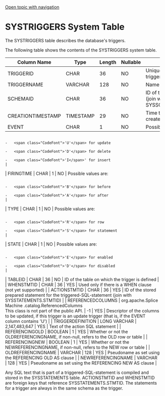 [Open topic with navigation](../../../index.html#Shared/SQLReference/SystemTables/SysTriggers.html)

<a href="" id="SystemTables.SysTriggers"></a>[]()SYSTRIGGERS System Table
=========================================================================

The <span class="CodeFont">SYSTRIGGERS</span> table describes the database's triggers.

The following table shows the contents of the <span class="CodeFont">SYSTRIGGERS</span> system table.

| Column Name        | Type                                               | Length        | Nullable | Contents                                                                                                                                                                              |
|--------------------|----------------------------------------------------|---------------|----------|---------------------------------------------------------------------------------------------------------------------------------------------------------------------------------------|
| TRIGGERID          | CHAR                                               | 36            | NO       | Unique identifier for the trigger                                                                                                                                                     |
| TRIGGERNAME        | VARCHAR                                            | 128           | NO       | Name of the trigger                                                                                                                                                                   |
| SCHEMAID           | CHAR                                               | 36            | NO       | ID of the trigger's schema (join with <span class="CodeFont">SYSSCHEMAS.SCHEMAID</span>)                                                                                              |
| CREATIONTIMESTAMP  | TIMESTAMP                                          | 29            | NO       | Time the trigger was created                                                                                                                                                          |
| EVENT              | CHAR                                               | 1             | NO       | Possible values are:                                                                                                                                                                  
                                                                                                                                                                                                                                                                                             
                                                                                                      -   <span class="CodeFont">'U'</span> for update                                                                                                                                       
                                                                                                      -   <span class="CodeFont">'D'</span> for delete                                                                                                                                       
                                                                                                      -   <span class="CodeFont">'I</span>' for insert                                                                                                                                       |
| FIRINGTIME         | CHAR                                               | 1             | NO       | Possible values are:                                                                                                                                                                  
                                                                                                                                                                                                                                                                                             
                                                                                                      -   <span class="CodeFont">'B'</span> for before                                                                                                                                       
                                                                                                      -   <span class="CodeFont">'A'</span> for after                                                                                                                                        |
| TYPE               | CHAR                                               | 1             | NO       | Possible values are:                                                                                                                                                                  
                                                                                                                                                                                                                                                                                             
                                                                                                      -   <span class="CodeFont">'R'</span> for row                                                                                                                                          
                                                                                                      -   <span class="CodeFont">'S'</span> for statement                                                                                                                                    |
| STATE              | CHAR                                               | 1             | NO       | Possible values are:                                                                                                                                                                  
                                                                                                                                                                                                                                                                                             
                                                                                                      -   <span class="CodeFont">'E'</span> for enabled                                                                                                                                      
                                                                                                      -   <span class="CodeFont">'D'</span> for disabled                                                                                                                                     |
| TABLEID            | CHAR                                               | 36            | NO       | ID of the table on which the trigger is defined                                                                                                                                       |
| WHENSTMTID         | CHAR                                               | 36            | YES      | Used only if there is a <span class="CodeFont">WHEN</span> clause (not yet supported)                                                                                                 |
| ACTIONSTMTID       | CHAR                                               | 36            | YES      | ID of the stored prepared statement for the triggered-SQL-statement (join with <span class="CodeFont">SYSSTATEMENTS.STMTID</span>)                                                    |
| REFERENCEDCOLUMNS  | <span class="ItalicFont">org.apache.Splice Machine 
                      .catalog.ReferencedColumns</span>                   
                      This class is not part of the public API.           | -1            | YES      | Descriptor of the columns to be updated, if this trigger is an update trigger (that is, if the <span class="CodeFont">EVENT</span> column contains <span class="CodeFont">'U'</span>) |
| TRIGGERDEFINITION  | LONG VARCHAR                                       | 2,147,483,647 | YES      | Text of the action SQL statement                                                                                                                                                      |
| REFERENCINGOLD     | BOOLEAN                                            | 1             | YES      | Whether or not the <span class="CodeFont">OLDREFERENCINGNAME</span>, if non-null, refers to the <span class="CodeFont">OLD</span> row or table                                        |
| REFERENCINGNEW     | BOOLEAN                                            | 1             | YES      | Whether or not the <span class="CodeFont">NEWREFERENCINGNAME</span>, if non-null, refers to the <span class="CodeFont">NEW</span> row or table                                        |
| OLDREFERENCINGNAME | VARCHAR                                            | 128           | YES      | Pseudoname as set using the <span class="CodeFont">REFERENCING OLD AS</span> clause                                                                                                   |
| NEWREFERENCINGNAME | VARCHAR                                            | 128           | YES      | Pseudoname as set using the <span class="CodeFont">REFERENCING NEW AS</span> clause                                                                                                   |

Any SQL text that is part of a triggered-SQL-statement is compiled and stored in the <span class="CodeFont">SYSSTATEMENTS</span> table. <span class="CodeFont">ACTIONSTMTID</span> and <span class="CodeFont">WHENSTMTID</span> are foreign keys that reference <span class="CodeFont">SYSSTATEMENTS.STMTID</span>. The statements for a trigger are always in the same schema as the trigger.

 


